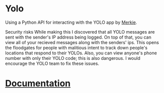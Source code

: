 # Yolo
Using a Python API for interacting with the YOLO app by [Merkie](https://github.com/Merkie/yolo-api).

Security risks
While making this I discovered that all YOLO messages are sent with the sender's IP address being logged. On top of that, you can view all of your recieved messages along with the senders' ips. This opens the floodgates for people with malitious intent to track down people's locations that respond to their YOLOs. Also, you can view anyone's phone number with only their YOLO code; this is also dangerous. I would encourage the YOLO team to fix these issues.

# [Documentation](https://github.com/Merkie/yolo-api#documentation)